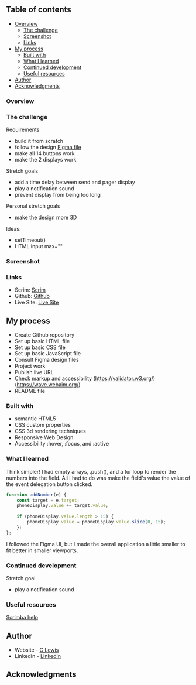 
 ## Table of contents

- [Overview](#overview)
  - [The challenge](#the-challenge)
  - [Screenshot](#screenshot)
  - [Links](#links)
- [My process](#my-process)
  - [Built with](#built-with)
  - [What I learned](#what-i-learned)
  - [Continued development](#continued-development)
  - [Useful resources](#useful-resources)
- [Author](#author)
- [Acknowledgments](#acknowledgments)


### Overview


### The challenge

Requirements
- build it from scratch
- follow the design
[Figma file](https://www.figma.com/file/UE8l4LGR1joA1XbsHiHSS5/Send-to-Pager-(Copy)?t=pNGhqLngfDy6RFjv-0)
- make all 14 buttons work
- make the 2 displays work

Stretch goals
- add a time delay between send and pager display 
- play a notification sound
- prevent display from being too long 

Personal stretch goals
- make the design more 3D

Ideas: 
- setTimeout()
- HTML input max=""

 ### Screenshot

### Links

- Scrim: [Scrim](https://scrimba.com/scrim/co66f4672bc42a373fbd1968f)
- Github: [Github](https://github.com/casserole27/counter-app)
- Live Site: [Live Site](https://www.clewisdev.com/counter-app/)

## My process

- Create Github repository
- Set up basic HTML file 
- Set up basic CSS file
- Set up basic JavaScript file
- Consult Figma design files
- Project work
- Publish live URL
- Check markup and accessibility
(https://validator.w3.org/)
(https://wave.webaim.org/)
- README file

### Built with

- semantic HTML5
- CSS custom properties
- CSS 3d rendering techniques
- Responsive Web Design
- Accessibility :hover, :focus, and :active

### What I learned

Think simpler! I had empty arrays, .push(), and a for loop to render the numbers into the field. All I had to do was make the field's value the value of the event delegation button clicked.

```javascript
function addNumber(e) {
    const target = e.target;
    phoneDisplay.value += target.value;
    
    if (phoneDisplay.value.length > 15) {
        phoneDisplay.value = phoneDisplay.value.slice(0, 15);
    };
};
```
I followed the Figma UI, but I made the overall application a little smaller to fit better in smaller viewports.


### Continued development

Stretch goal
- play a notification sound


### Useful resources

[Scrimba help](https://scrimba.com/scrim/cPPeRMhZ)


## Author

- Website - [C Lewis](https://www.clewisdev.com)
- LinkedIn - [LinkedIn](https://www.linkedin.com/in/clewisdev/)


## Acknowledgments





